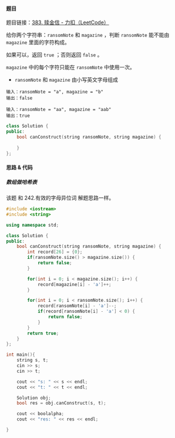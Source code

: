 <h4 id="A2ClW">题目</h4>

题目链接：[383. 赎金信 - 力扣（LeetCode）](https://leetcode.cn/problems/ransom-note/description/)

给你两个字符串：`ransomNote` 和 `magazine` ，判断 `ransomNote` 能不能由 `magazine` 里面的字符构成。

如果可以，返回 `true` ；否则返回 `false` 。

`magazine` 中的每个字符只能在 `ransomNote` 中使用一次。

+ `ransomNote` 和 `magazine` 由小写英文字母组成



```plain
输入：ransomNote = "a", magazine = "b"
输出：false
```

```plain
输入：ransomNote = "aa", magazine = "aab"
输出：true
```

```cpp
class Solution {
public:
    bool canConstruct(string ransomNote, string magazine) {
        
    }
};
```



<h4 id="JfI1Z">思路 & 代码</h4>
<h5 id="p4xMu">数组做哈希表</h5>

该题 和 242.有效的字母异位词 解题思路一样。

```cpp
#include <iostream>
#include <string>

using namespace std;

class Solution {
public:
    bool canConstruct(string ransomNote, string magazine) {
        int record[26] = {0};
        if(ransomNote.size() > magazine.size()) {
            return false;
        }

        for(int i = 0; i < magazine.size(); i++) {
            record[magazine[i] - 'a']++;
        }

        for(int i = 0; i < ransomNote.size(); i++) {
            record[ransomNote[i] - 'a']--;
            if(record[ransomNote[i] - 'a'] < 0) {
                return false;
            }
        }
        return true;
    }
};

int main(){
    string s, t;
    cin >> s;
    cin >> t;

    cout << "s: " << s << endl;
    cout << "t: " << t << endl;

    Solution obj;
    bool res = obj.canConstruct(s, t);

    cout << boolalpha;
    cout << "res: " << res << endl;

}
```

